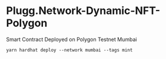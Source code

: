 # Plugg.Network-Dynamic-NFT-Polygon
Smart Contract Deployed on Polygon Testnet Mumbai

```yarn hardhat deploy --network mumbai --tags mint```
